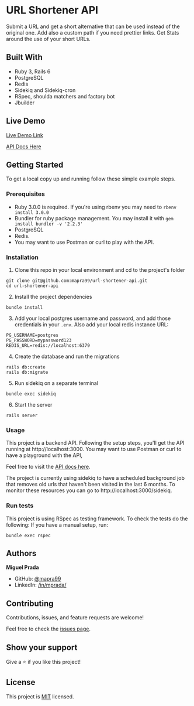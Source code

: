 # URL Shortener API

Submit a URL and get a short alternative that can be used instead of the original one. Add also a custom path if you need prettier links. Get Stats around the use of your short URLs.

## Built With

- Ruby 3, Rails 6
- PostgreSQL
- Redis
- Sidekiq and Sidekiq-cron
- RSpec, shoulda matchers and factory bot
- Jbuilder

## Live Demo

[Live Demo Link](https://lit-url.herokuapp.com/)

[API Docs Here](https://documenter.getpostman.com/view/10455715/TzK16vGK#47d54b79-36ac-4c95-8b1b-b07c9ace094f)

## Getting Started

To get a local copy up and running follow these simple example steps.

### Prerequisites

- Ruby 3.0.0 is required. If you're using rbenv you may need to `rbenv install 3.0.0`
- Bundler for ruby package management. You may install it with `gem install bundler -v '2.2.3'`
- PostgreSQL
- Redis.
- You may want to use Postman or curl to play with the API.

### Installation

1. Clone this repo in your local environment and cd to the project's folder
```
git clone git@github.com:mapra99/url-shortener-api.git
cd url-shortener-api
```

2. Install the project dependencies
```
bundle install
```

3. Add your local postgres username and password, and add those credentials in your `.env`. Also add your local redis instance URL:
```
PG_USERNAME=postgres
PG_PASSWORD=mypassword123
REDIS_URL=redis://localhost:6379
```

4. Create the database and run the migrations
```
rails db:create
rails db:migrate
```

5. Run sidekiq on a separate terminal
```
bundle exec sidekiq
```

6. Start the server
```
rails server
```
### Usage

This project is a backend API. Following the setup steps, you'll get the API running at http://localhost:3000. You may want to use Postman or curl to have a playground with the API,

Feel free to visit the [API docs here](https://documenter.getpostman.com/view/10455715/TzK16vGK#47d54b79-36ac-4c95-8b1b-b07c9ace094f).

The project is currently using sidekiq to have a scheduled background job that removes old urls that haven't been visited in the last 6 months. To monitor these resources you can go to http://localhost:3000/sidekiq.

### Run tests

This project is using RSpec as testing framework. To check the tests do the following:
If you have a manual setup, run:
```
bundle exec rspec
```

## Authors

**Miguel Prada**

- GitHub: [@mapra99](https://github.com/mapra99)
- LinkedIn: [/in/mprada/](https://www.linkedin.com/in/mprada/?locale=en_US)

## Contributing

Contributions, issues, and feature requests are welcome!

Feel free to check the [issues page](issues/).

## Show your support

Give a ⭐️ if you like this project!

## License

This project is [MIT](lic.url) licensed.
